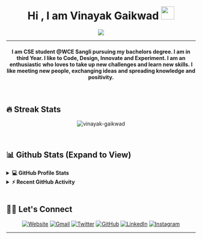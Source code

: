 
<h1 align="center">Hi , I am Vinayak Gaikwad <img src="https://media.giphy.com/media/hvRJCLFzcasrR4ia7z/giphy.gif" width="35"></h1>
<p align="center">
  <a href="https://github.com/DenverCoder1/readme-typing-svg"><img src="https://readme-typing-svg.herokuapp.com?color=%23F7F7F7&size=25&lines=Computer+Science+Student;Full+Stack+Web+Developer;DS+%7C+AI+%7C+Opensource+Enthusiast;Reader"></a>
</p>
<hr/>
<h4 align="center">I am CSE student @WCE Sangli pursuing my bachelors degree. I am in third Year. I like to Code, Design, Innovate and Experiment. I am an enthusiastic who loves to take up new challenges and learn new skills. I like meeting new people, exchanging ideas and spreading knowledge and positivity.</h4>
<br>

## 🔥 Streak Stats
<p align="center"><img src="https://github-readme-streak-stats.herokuapp.com/?user=vinayak-gaikwad&theme=algolia" alt="vinayak-gaikwad"  /></p>

<br/>

## 📊 Github Stats (Expand to View) 

<details> 
  <summary><b>💻 GitHub Profile Stats</b></summary>
  <br/>
  <p align="center">
    <a href="https://github.com/anuraghazra/github-readme-stats"><img alt="Vinayak's Github Stats" src="https://github-readme-stats.vercel.app/api?username=vinayak-gaikwad&show_icons=true&count_private=true&theme=algolia" height="192px"/></a>
<br/>
  &nbsp;
	  </p>
</details>


<details>
  <summary><b>⚡ Recent GitHub Activity</b></summary>
  <br/>
   <a href="https://github.com/vinayak-gaikwad"><img alt="Vinayak's Activity Graph" src="https://activity-graph.herokuapp.com/graph?username=vinayak-gaikwad&custom_title=Vinayak%20Gaikwad's%20Contribution%20Graph&theme=react-dark" /></a>
  <br/>

</details>

<br/>

## 🙋‍♀️ Let's Connect
<p align="center">
  <a href="https://vinayakgaikwad.live/"><img src="https://img.icons8.com/bubbles/50/000000/web.png" alt="Website"/></a>
	<a href="mailto:gaikwadvinayak291@gmail.com"><img src="https://img.icons8.com/bubbles/50/000000/gmail.png" alt="Gmail"/></a>
  <a href="https://twitter.com/Vinayak__G"><img src="https://img.icons8.com/bubbles/50/000000/twitter.png" alt="Twitter"/></a>
	<a href="https://github.com/vinayak-gaikwad"><img src="https://img.icons8.com/bubbles/50/000000/github.png" alt="GitHub"/></a>
	<a href="https://www.linkedin.com/in/vinayak-gaikwad291/"><img src="https://img.icons8.com/bubbles/50/000000/linkedin.png" alt="LinkedIn"/></a>
	<a href="https://www.instagram.com/vinayak._.gaikwad/"><img src="https://img.icons8.com/bubbles/50/000000/instagram.png" alt="Instagram"/></a>
	
	
</p>

<hr/>
